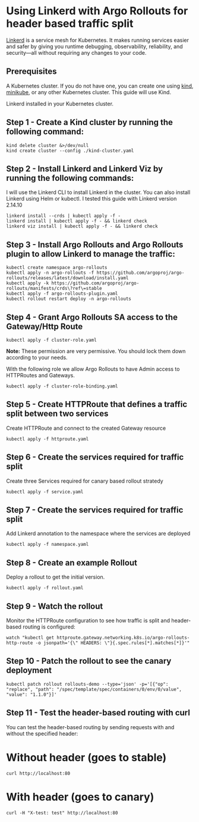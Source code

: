 # Using Linkerd with Argo Rollouts for header based traffic split

[Linkerd](https://linkerd.io/) is a service mesh for Kubernetes. It makes running services easier and safer by giving you runtime debugging, observability, reliability, and security—all without requiring any changes to your code.

## Prerequisites

A Kubernetes cluster. If you do not have one, you can create one using [kind](https://kind.sigs.k8s.io/), [minikube](https://minikube.sigs.k8s.io/), or any other Kubernetes cluster. This guide will use Kind.

Linkerd installed in your Kubernetes cluster.


## Step 1 - Create a Kind cluster by running the following command:

```shell
kind delete cluster &>/dev/null
kind create cluster --config ./kind-cluster.yaml
```

## Step 2 - Install Linkerd and Linkerd Viz by running the following commands:

I will use the Linkerd CLI to install Linkerd in the cluster. You can also install Linkerd using Helm or kubectl.
I tested this guide with Linkerd version 2.14.10

```shell
linkerd install --crds | kubectl apply -f -
linkerd install | kubectl apply -f - && linkerd check
linkerd viz install | kubectl apply -f - && linkerd check
```


## Step 3 - Install Argo Rollouts and Argo Rollouts plugin to allow Linkerd to manage the traffic:

```shell
kubectl create namespace argo-rollouts
kubectl apply -n argo-rollouts -f https://github.com/argoproj/argo-rollouts/releases/latest/download/install.yaml
kubectl apply -k https://github.com/argoproj/argo-rollouts/manifests/crds\?ref\=stable
kubectl apply -f argo-rollouts-plugin.yaml
kubectl rollout restart deploy -n argo-rollouts
```

## Step 4 - Grant Argo Rollouts SA access to the Gateway/Http Route
```shell
kubectl apply -f cluster-role.yaml
```
__Note:__ These permission are very permissive. You should lock them down according to your needs.

With the following role we allow Argo Rollouts to have Admin access to HTTPRoutes and Gateways.

```shell
kubectl apply -f cluster-role-binding.yaml
```
## Step 5 - Create HTTPRoute that defines a traffic split between two services

Create HTTPRoute and connect to the created Gateway resource

```shell
kubectl apply -f httproute.yaml
```
## Step 6 - Create the services required for traffic split 

Create three Services required for canary based rollout stratedy

```shell
kubectl apply -f service.yaml
```

## Step 7 - Create the services required for traffic split 

Add Linkerd annotation to the namespace where the services are deployed

```shell
kubectl apply -f namespace.yaml
```

## Step 8 - Create an example Rollout

Deploy a rollout to get the initial version.
```shell
kubectl apply -f rollout.yaml
```

## Step 9 - Watch the rollout
Monitor the HTTPRoute configuration to see how traffic is split and header-based routing is configured:
```shell
watch "kubectl get httproute.gateway.networking.k8s.io/argo-rollouts-http-route -o jsonpath='{\" HEADERS: \"}{.spec.rules[*].matches[*]}'"
```

## Step 10 - Patch the rollout to see the canary deployment
```shell
kubectl patch rollout rollouts-demo --type='json' -p='[{"op": "replace", "path": "/spec/template/spec/containers/0/env/0/value", "value": "1.1.0"}]'
```

## Step 11 - Test the header-based routing with curl

You can test the header-based routing by sending requests with and without the specified header:

# Without header (goes to stable)
```shell
curl http://localhost:80
```

# With header (goes to canary)
```shell
curl -H "X-test: test" http://localhost:80
```
